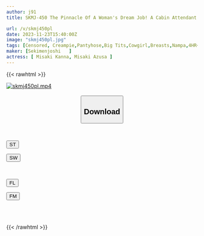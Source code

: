 ```yaml
---
author: j91
title: SKMJ-450 The Pinnacle Of A Woman's Dream Job! A Cabin Attendant From A Major Airline And A Virgin Boy Are Super Horny With Their Black Pantyhose On! ? 3cm Of The Tip Of A Virgin’s Big Dick Inserted Through Black Pantyhose! The CA Who Was Gripping The Entrance Of Her Sensitive Pussy And Wanted It To Be Penetrated Deep Inside Her Pussy Was Shaking Her Hips Gently...

url: /v/skmj450pl
date: 2023-11-23T15:40:00Z
image: "skmj450pl.jpg"
tags: [Censored, Creampie,Pantyhose,Big Tits,Cowgirl,Breasts,Nampa,4HR+,Stewardess,Virgin Man	]
maker: [Sekimenjoshi   ]
actress: [ Misaki Kanna, Misaki Azusa ]
---
```



{{< rawhtml >}}

<div class="video" data-videoid="qKxQ83zlZqUzX2M">
    <a href="javascript:;">
        <img src="/v/skmj450pl/skmj450pl.jpg" width="WIDTH" height="HEIGHT" alt="skmj450pl.mp4" loading="lazy">
    </a>
</div>

<script type="text/javascript" src="https://j91.asia/asset/on-demand-st.js"></script>

<br>
  <link rel="stylesheet" href="https://j91.asia/asset/bs5.css">
  
  <center>
  <button class="btn btn-primary" type="button" data-bs-toggle="collapse" data-bs-target=".multi-collapse" aria-expanded="false" aria-controls="multiCollapseExample1 multiCollapseExample2"><h2>Download</h2></button></center>
</p>
<div class="row">
  <div class="col">
    <div class="collapse multi-collapse" id="multiCollapseExample1">
      <div class="card card-body">
	      	      <br>
<div class="buttons">  
<p><a href="https://streamtape.to/v/qKxQ83zlZqUzX2M" target="_blank"><button class="btn-hover color-3"><i class="fa fa-download"></i> ST</button></a></p>
<p><a href="https://flaswish.com/tmxkoii9iijc" target="_blank"><button class="btn-hover color-2"><i class="fa fa-download"></i> SW</button></a></p></div>
    </div>
  </div>
</div>
  <div class="col">
    <div class="collapse multi-collapse" id="multiCollapseExample2">
      <div class="card card-body">
	      <br>
<div class="buttons">
<p><a href="https://filelions.site/f/fmwbja3xfu85" target="_blank"><button class="btn-hover color-9"><i class="fa fa-download"></i> FL</button></a></p>
<p><a href="https://filemoon.sx/d/olj4mstxqajx" target="_blank"><button class="btn-hover color-8"><i class="fa fa-download"></i> FM</button></a></p></div>
<br><br>
      </div>
    </div>
  </div>
</div>

{{< /rawhtml >}}